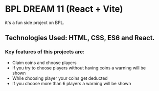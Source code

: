 # BPL DREAM 11 (React + Vite)
it's a fun side project on BPL.
## Technologies Used: HTML, CSS, ES6 and React.

### Key features of this projects are:
- Claim coins and choose players
- If you try to choose players without having coins a warning will be shown 
- While choosing player your coins get deducted
- If you choose more than 6 players a warning will be shown
